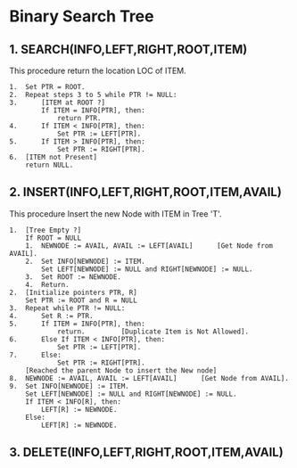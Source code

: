 # Binary Search Tree

## 1. SEARCH(INFO,LEFT,RIGHT,ROOT,ITEM)
This procedure return the location LOC of ITEM.

    1.  Set PTR = ROOT.
    2.  Repeat steps 3 to 5 while PTR != NULL:
    3.      [ITEM at ROOT ?]      
            If ITEM = INFO[PTR], then:
                return PTR.
    4.      If ITEM < INFO[PTR], then:
                Set PTR := LEFT[PTR].
    5.      If ITEM > INFO[PTR], then:
                Set PTR := RIGHT[PTR].
    6.  [ITEM not Present]
        return NULL.

## 2. INSERT(INFO,LEFT,RIGHT,ROOT,ITEM,AVAIL)
This procedure Insert the new Node with ITEM in Tree 'T'.

    1.  [Tree Empty ?]
        If ROOT = NULL
        1.  NEWNODE := AVAIL, AVAIL := LEFT[AVAIL]      [Get Node from AVAIL].
        2.  Set INFO[NEWNODE] := ITEM.
            Set LEFT[NEWNODE] := NULL and RIGHT[NEWNODE] := NULL.
        3.  Set ROOT := NEWNODE.
        4.  Return.
    2.  [Initialize pointers PTR, R] 
        Set PTR := ROOT and R = NULL
    3.  Repeat while PTR != NULL:
    4.      Set R := PTR.
    5.      If ITEM = INFO[PTR], then:
                return.         [Duplicate Item is Not Allowed].
    6.      Else If ITEM < INFO[PTR], then:
                Set PTR := LEFT[PTR].
    7.      Else:
                Set PTR := RIGHT[PTR].
        [Reached the parent Node to insert the New node]
    8.  NEWNODE := AVAIL, AVAIL := LEFT[AVAIL]      [Get Node from AVAIL].
    9.  Set INFO[NEWNODE] := ITEM.
        Set LEFT[NEWNODE] := NULL and RIGHT[NEWNODE] := NULL.
        If ITEM < INFO[R], then:
            LEFT[R] := NEWNODE.
        Else:
            LEFT[R] := NEWNODE.

## 3. DELETE(INFO,LEFT,RIGHT,ROOT,ITEM,AVAIL)
